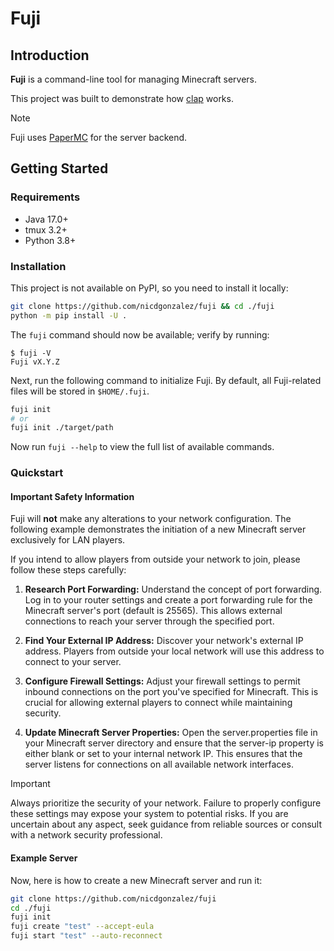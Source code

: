 # Fuji

## Introduction

**Fuji** is a command-line tool for managing Minecraft servers.

This project was built to demonstrate how [clap](../../../clap) works.

> [!NOTE]
> Fuji uses [PaperMC](https://papermc.io/) for the server backend.

## Getting Started

### Requirements

* Java 17.0+
* tmux 3.2+
* Python 3.8+

### Installation

This project is not available on PyPI, so you need to install it locally:

```bash
git clone https://github.com/nicdgonzalez/fuji && cd ./fuji
python -m pip install -U .
```

The `fuji` command should now be available; verify by running:

```console
$ fuji -V
Fuji vX.Y.Z
```

Next, run the following command to initialize Fuji. By default, all
Fuji-related files will be stored in `$HOME/.fuji`.

```bash
fuji init
# or
fuji init ./target/path
```

Now run `fuji --help` to view the full list of available commands.

### Quickstart

#### Important Safety Information

Fuji will **not** make any alterations to your network configuration.
The following example demonstrates the initiation of a new Minecraft server
exclusively for LAN players.

If you intend to allow players from outside your network to join,
please follow these steps carefully:

1. **Research Port Forwarding:**
Understand the concept of port forwarding. Log in to your router settings
and create a port forwarding rule for the Minecraft server's port
(default is 25565). This allows external connections to reach your server
through the specified port.

1. **Find Your External IP Address:**
Discover your network's external IP address. Players from outside your local
network will use this address to connect to your server.

1. **Configure Firewall Settings:**
Adjust your firewall settings to permit inbound connections on the port
you've specified for Minecraft. This is crucial for allowing external
players to connect while maintaining security.

1. **Update Minecraft Server Properties:**
Open the server.properties file in your Minecraft server directory and ensure
that the server-ip property is either blank or set to your internal
network IP. This ensures that the server listens for connections on all
available network interfaces.

> [!IMPORTANT]
> Always prioritize the security of your network. Failure to properly configure
> these settings may expose your system to potential risks. If you are
> uncertain about any aspect, seek guidance from reliable sources or consult
> with a network security professional.

#### Example Server

Now, here is how to create a new Minecraft server and run it:

```bash
git clone https://github.com/nicdgonzalez/fuji
cd ./fuji
fuji init
fuji create "test" --accept-eula
fuji start "test" --auto-reconnect
```
